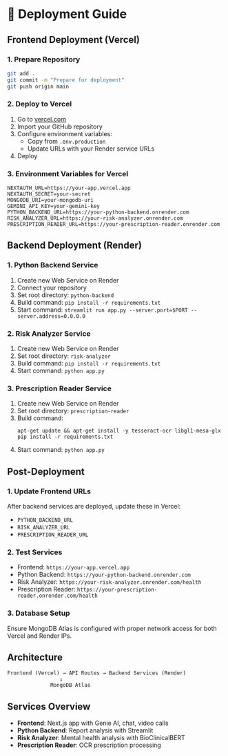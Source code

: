 # 🚀 Deployment Guide

## Frontend Deployment (Vercel)

### 1. Prepare Repository
```bash
git add .
git commit -m "Prepare for deployment"
git push origin main
```

### 2. Deploy to Vercel
1. Go to [vercel.com](https://vercel.com)
2. Import your GitHub repository
3. Configure environment variables:
   - Copy from `.env.production`
   - Update URLs with your Render service URLs
4. Deploy

### 3. Environment Variables for Vercel
```
NEXTAUTH_URL=https://your-app.vercel.app
NEXTAUTH_SECRET=your-secret
MONGODB_URI=your-mongodb-uri
GEMINI_API_KEY=your-gemini-key
PYTHON_BACKEND_URL=https://your-python-backend.onrender.com
RISK_ANALYZER_URL=https://your-risk-analyzer.onrender.com
PRESCRIPTION_READER_URL=https://your-prescription-reader.onrender.com
```

## Backend Deployment (Render)

### 1. Python Backend Service
1. Create new Web Service on Render
2. Connect your repository
3. Set root directory: `python-backend`
4. Build command: `pip install -r requirements.txt`
5. Start command: `streamlit run app.py --server.port=$PORT --server.address=0.0.0.0`

### 2. Risk Analyzer Service
1. Create new Web Service on Render
2. Set root directory: `risk-analyzer`
3. Build command: `pip install -r requirements.txt`
4. Start command: `python app.py`

### 3. Prescription Reader Service
1. Create new Web Service on Render
2. Set root directory: `prescription-reader`
3. Build command: 
   ```
   apt-get update && apt-get install -y tesseract-ocr libgl1-mesa-glx
   pip install -r requirements.txt
   ```
4. Start command: `python app.py`

## Post-Deployment

### 1. Update Frontend URLs
After backend services are deployed, update these in Vercel:
- `PYTHON_BACKEND_URL`
- `RISK_ANALYZER_URL` 
- `PRESCRIPTION_READER_URL`

### 2. Test Services
- Frontend: `https://your-app.vercel.app`
- Python Backend: `https://your-python-backend.onrender.com`
- Risk Analyzer: `https://your-risk-analyzer.onrender.com/health`
- Prescription Reader: `https://your-prescription-reader.onrender.com/health`

### 3. Database Setup
Ensure MongoDB Atlas is configured with proper network access for both Vercel and Render IPs.

## Architecture
```
Frontend (Vercel) → API Routes → Backend Services (Render)
                 ↓
              MongoDB Atlas
```

## Services Overview
- **Frontend**: Next.js app with Genie AI, chat, video calls
- **Python Backend**: Report analysis with Streamlit
- **Risk Analyzer**: Mental health analysis with BioClinicalBERT
- **Prescription Reader**: OCR prescription processing